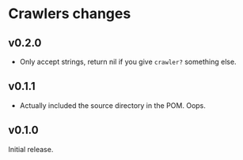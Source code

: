 # Crawlers changes

## v0.2.0

 * Only accept strings, return nil if you give `crawler?` something else.

## v0.1.1

 * Actually included the source directory in the POM. Oops.

## v0.1.0

Initial release.
